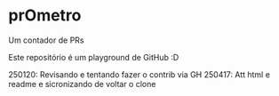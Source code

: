# prOmetro
Um contador de PRs

Este repositório é um playground de GitHub :D

250120: Revisando e tentando fazer o contrib via GH
250417: Att html e readme e sicronizando de voltar o clone